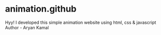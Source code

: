 # animation.github
Hyy! I developed this simple animation website using html, css &amp; javascript
<br>
Author - Aryan Kamal
